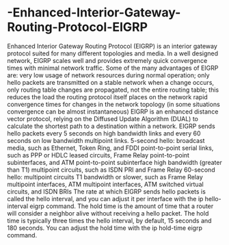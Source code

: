 # -Enhanced-Interior-Gateway-Routing-Protocol-EIGRP
Enhanced Interior Gateway Routing Protocol (EIGRP) is an interior gateway protocol suited for many different topologies and media. In a well designed network, EIGRP scales well and provides extremely quick convergence times with minimal network traffic.   Some of the many advantages of EIGRP are:  very low usage of network resources during normal operation; only hello packets are transmitted on a stable network  when a change occurs, only routing table changes are propagated, not the entire routing table; this reduces the load the routing protocol itself places on the network  rapid convergence times for changes in the network topology (in some situations convergence can be almost instantaneous)  EIGRP is an enhanced distance vector protocol, relying on the Diffused Update Algorithm (DUAL) to calculate the shortest path to a destination within a network.  EIGRP sends hello packets every 5 seconds on high bandwidth links and every 60 seconds on low bandwidth multipoint links.  5-second hello:  broadcast media, such as Ethernet, Token Ring, and FDDI  point-to-point serial links, such as PPP or HDLC leased circuits, Frame Relay point-to-point subinterfaces, and ATM point-to-point subinterface  high bandwidth (greater than T1) multipoint circuits, such as ISDN PRI and Frame Relay  60-second hello:  multipoint circuits T1 bandwidth or slower, such as Frame Relay multipoint interfaces, ATM multipoint interfaces, ATM switched virtual circuits, and ISDN BRIs  The rate at which EIGRP sends hello packets is called the hello interval, and you can adjust it per interface with the ip hello-interval eigrp command. The hold time is the amount of time that a router will consider a neighbor alive without receiving a hello packet. The hold time is typically three times the hello interval, by default, 15 seconds and 180 seconds. You can adjust the hold time with the ip hold-time eigrp command.

